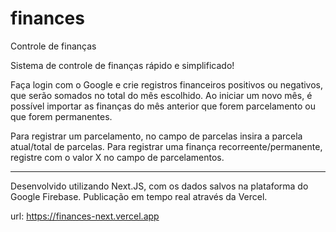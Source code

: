 # finances
Controle de finanças

Sistema de controle de finanças rápido e simplificado!

Faça login com o Google e crie registros financeiros positivos ou negativos, que serão somados no total do mês escolhido.
Ao iniciar um novo mês, é possível importar as finanças do mês anterior que forem parcelamento ou que forem permanentes.

Para registrar um parcelamento, no campo de parcelas insira a parcela atual/total de parcelas.
Para registrar uma finança recorreente/permanente, registre com o valor X no campo de parcelamentos.

------------------------------------------------

Desenvolvido utilizando Next.JS, com os dados salvos na plataforma do Google Firebase.
Publicação em tempo real através da Vercel.

url: https://finances-next.vercel.app
